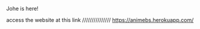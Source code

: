Johe is here!

access the website at this link
\/\/\/\/\/\/\/\/\/\/\/\/\/\/\/
https://animebs.herokuapp.com/